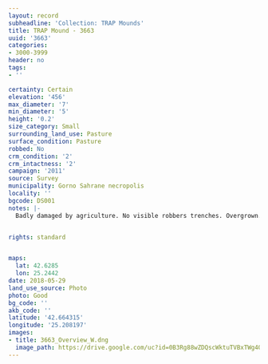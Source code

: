 ```yaml
---
layout: record
subheadline: 'Collection: TRAP Mounds'
title: TRAP Mound - 3663
uuid: '3663'
categories:
- 3000-3999
header: no
tags:
- ''

certainty: Certain
elevation: '456'
max_diameter: '7'
min_diameter: '5'
height: '0.2'
size_category: Small
surrounding_land_use: Pasture
surface_condition: Pasture
robbed: No
crm_condition: '2'
crm_intactness: '2'
campaign: '2011'
source: Survey
municipality: Gorno Sahrane necropolis
locality: ''
bgcode: DS001
notes: |-
  Badly damaged by agriculture. No visible robbers trenches. Overgrown.


rights: standard


maps:
  lat: 42.6285
  lon: 25.2442
date: 2018-05-29
land_use_source: Photo
photo: Good
bg_code: ''
akb_code: ''
latitude: '42.664315'
longitude: '25.208197'
images:
- title: 3663_Overview_W.dng
  image_path: https://drive.google.com/uc?id=0B3Rg88wZDQscWktuTVBxTWg4OUk
---
```

